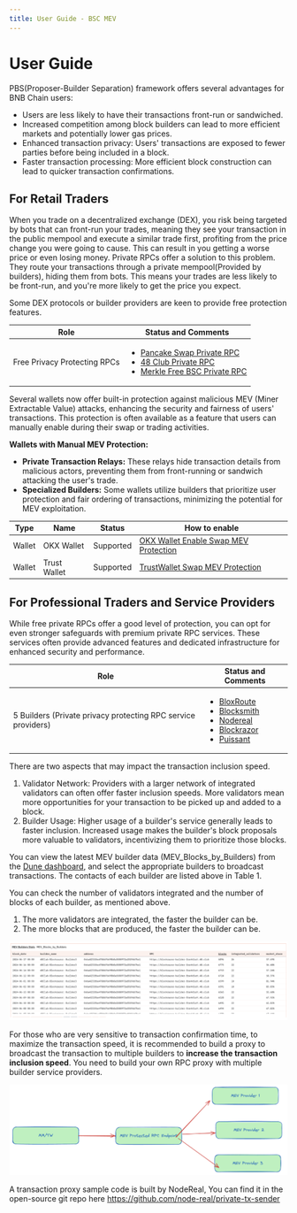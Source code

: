 ```yaml
---
title: User Guide - BSC MEV
---
```



# User Guide

PBS(Proposer-Builder Separation) framework offers several advantages for BNB Chain users:

- Users are less likely to have their transactions front-run or sandwiched. 
- Increased competition among block builders can lead to more efficient markets and potentially lower gas prices. 
- Enhanced transaction privacy: Users' transactions are exposed to fewer parties before being included in a block. 
- Faster transaction processing: More efficient block construction can lead to quicker transaction confirmations.

## For Retail Traders 

When you trade on a decentralized exchange (DEX), you risk being targeted by bots that can front-run your trades, meaning they see your transaction in the public mempool and execute a similar trade first, profiting from the price change you were going to cause. This can result in you getting a worse price or even losing money. Private RPCs offer a solution to this problem. They route your transactions through a private mempool(Provided by builders), hiding them from bots. This means your trades are less likely to be front-run, and you're more likely to get the price you expect.

Some DEX protocols or builder providers are keen to provide free protection features. 

| Role                         | Status and Comments                                          |
| ---------------------------- | ------------------------------------------------------------ |
| Free Privacy Protecting RPCs | <ul><li>[Pancake Swap Private RPC](https://docs.pancakeswap.finance/products/pancakeswap-private-rpc)</li> <li>[48 Club Private RPC](https://docs.48.club/privacy-rpc)</li><li>[Merkle Free BSC Private RPC](https://merkle.io/free-bsc-rpc)</li></ul> |

Several wallets now offer built-in protection against malicious MEV (Miner Extractable Value) attacks, enhancing the security and fairness of users' transactions. This protection is often available as a feature that users can manually enable during their swap or trading activities.

**Wallets with Manual MEV Protection:**

- **Private Transaction Relays:** These relays hide transaction details from malicious actors, preventing them from front-running or sandwich attacking the user's trade.
- **Specialized Builders:** Some wallets utilize builders that prioritize user protection and fair ordering of transactions, minimizing the potential for MEV exploitation.

| Type   | Name         | Status    | How to enable                                                |
| ------ | ------------ | --------- | ------------------------------------------------------------ |
| Wallet | OKX Wallet   | Supported | [OKX Wallet Enable Swap MEV Protection](https://www.okx.com/ar/help/okx-wallet-supports-flashbot-to-prevent-mev-attack) |
| Wallet | Trust Wallet | Supported | [TrustWallet Swap MEV Protection](https://trustwallet.com/blog/introducing-mev-protection-secure-your-swaps-with-trust-wallet) |




## For Professional Traders and Service Providers

While free private RPCs offer a good level of protection, you can opt for even stronger safeguards with premium private RPC services. These services often provide advanced features and dedicated infrastructure for enhanced security and performance.

| Role                                                         | Status and Comments                                          |
| ------------------------------------------------------------ | ------------------------------------------------------------ |
| 5 Builders (Private privacy protecting RPC service providers) | <ul><li>[BloxRoute](https://bloxroute.com/products/protected-transactions/)</li><li>[Blocksmith](https://docs.blocksmith.org/bsc-builder/private-rpc)</li><li>[Nodereal](https://docs.nodereal.io/reference/bsc-bundle-service-api#overview)</li><li>[Blockrazor](https://blockrazor.gitbook.io/blockrazor/mev-service/bsc)</li><li>[Puissant](https://docs.48.club/)</li></ul> |

There are two aspects that may impact the transaction inclusion speed. 

1. Validator Network: Providers with a larger network of integrated validators can often offer faster inclusion speeds. More validators mean more opportunities for your transaction to be picked up and added to a block.
2. Builder Usage: Higher usage of a builder's service generally leads to faster inclusion. Increased usage makes the builder's block proposals more valuable to validators, incentivizing them to prioritize those blocks.

You can view the latest MEV builder data (MEV_Blocks_by_Builders) from the [Dune dashboard](https://dune.com/bnbchain/bnb-smart-chain-mev-stats), and select the appropriate builders to broadcast transactions. The contacts of each builder are listed above in Table 1. 

You can check the number of validators integrated and the number of blocks of each builder, as mentioned above.

1. The more validators are integrated, the faster the builder can be. 
2. The more blocks that are produced, the faster the builder can be. 

![img](../../img/mev/mev-blocks-by-builders.png)

For those who are very sensitive to transaction confirmation time, to maximize the transaction speed, it is recommended to build a proxy to broadcast the transaction to multiple builders to **increase the transaction inclusion speed**. You need to build your own RPC proxy with multiple builder service providers. 

![img](../../img/mev/proxy.png)

A transaction proxy sample code is built by NodeReal, You can find it in the open-source git repo here https://github.com/node-real/private-tx-sender 

